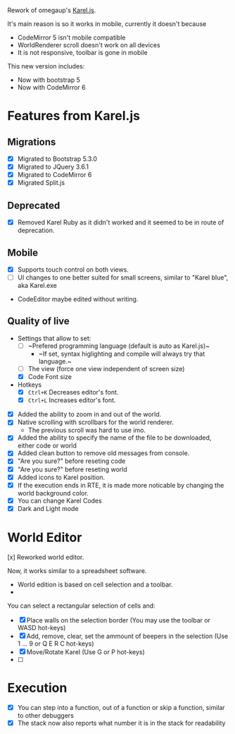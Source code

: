 Rework of omegaup's [Karel.js](https://github.com/omegaup/karel.js).

It's main reason is so it works in mobile, currently it doesn't because

* CodeMirror 5 isn't mobile compatible
* WorldRenderer scroll doesn't work on all devices
* It is not responsive, toolbar is gone in mobile

This new version includes:

* Now with bootstrap 5
* Now with CodeMirror 6


# Features from Karel.js


## Migrations
* [x] Migrated to Bootstrap 5.3.0
* [x] Migrated to JQuery 3.6.1
* [x] Migrated to CodeMirror 6
* [x] Migrated Split.js
## Deprecated
* [x] Removed Karel Ruby as it didn't worked and it seemed to be in route of deprecation.
## Mobile
* [x] Supports touch control on both views.
* [ ] UI changes to one better suited for small screens, similar to "Karel blue", aka Karel.exe
* CodeEditor maybe edited without writing.

## Quality of live
* Settings that allow to set:
    * [ ] ~Prefered programming language (default is auto as Karel.js)~ 
        * ~If set, syntax higlighting and compile will always try that language.~
    * [ ] The view (force one view independent of screen size)
    * [x] Code Font size
* Hotkeys
    * [x] `Ctrl+K` Decreases editor's font.
    * [x] `Ctrl+L` Increases editor's font.
* [x] Added the ability to zoom in and out of the world.
* [x] Native scrolling with scrollbars for the world renderer.
    * The previous scroll was hard to use imo.
* [x] Added the ability to specify the name of the file to be downloaded, either code or world
* [x] Added clean button to remove old messages from console.
* [x] "Are you sure?" before reseting code
* [x] "Are you sure?" before reseting world
* [x] Added icons to Karel position.
* [x] If the execution ends in RTE, it is made more noticable by changing the world background color.
* [x] You can change Karel Codes
* [x] Dark and Light mode  
# World Editor
[x] Reworked world editor.

Now, it works similar to a spreadsheet software.

* World edition is based on cell selection and a toolbar.
* 
You can select a rectangular selection of cells and:
* [x] Place walls on the selection border (You may use the toolbar or WASD hot-keys)
* [x] Add, remove, clear, set the ammount of beepers in the selection (Use 1 ... 9 or Q E R C hot-keys)
* [x] Move/Rotate Karel (Use G or P hot-keys)
* [ ] 

# Execution
* [x] You can step into a function, out of a function or skip a function, similar to other debuggers
* [x] The stack now also reports what number it is in the stack for readability
